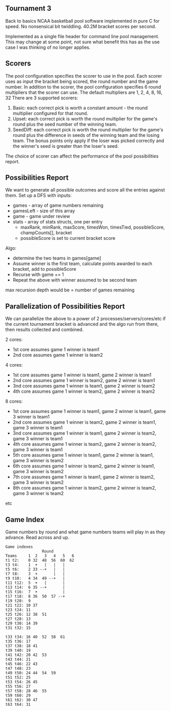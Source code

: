 Tournament 3
-------------
Back to basics NCAA basketball pool software implemented in pure C for speed.
No nonsensical bit twiddling.  40.2M bracket scores per second. 

Implemented as a single file header for command line pool management.
This may change at some point, not sure what benefit this has as
the use case I was thinking of no longer applies.

Scorers
-------
The pool configuration specifies the scorer to use in the pool.
Each scorer uses as input the bracket being scored, the round number
and the game number. In addition to the scorer, the pool configuration
specifies 6 round multipliers that the scorer can use. The default
multipliers are 1, 2, 4, 8, 16, 32
There are 3 supported scorers:

1. Basic: each correct pick is worth a constant amount - the
   round multiplier configured for that round.
1. Upset: each correct pick is worth the round multiplier
   for the game's round plus the seed number of the winning team.
1. SeedDiff: each correct pick is worth the round multiplier
   for the game's round plus the difference in seeds of the 
   winning team and the losing team. The bonus points only 
   apply if the loser was picked correctly and the winner's
   seed is greater than the loser's seed.

The choice of scorer can affect the performance of the pool
possibilities report.

Possibilities Report
---------------------
We want to generate all possible outcomes and score all the entries
against them. Set up a DFS with inputs:
* games - array of game numbers remaining
* gamesLeft - size of this array
* game - game under review
* stats - array of stats structs, one per entry
  * maxRank, minRank, maxScore, timesWon, timesTied, possibleScore, champCounts[], bracket
  * possibleScore is set to current bracket score

Algo:
* determine the two teams in games[game]
* Assume winner is the first team, calculate points awarded to each bracket, add
  to possibleScore
* Recurse with game += 1
* Repeat the above with winner assumed to be second team

max recursion depth would be = number of games remaining

Parallelization of Possibilities Report
---------------------------------------
We can parallelize the above to a power of 2 processes/servers/cores/etc if the
current tournament bracket is advanced and the algo run from there, then results
collected and combined.

2 cores:
  * 1st core assumes game 1 winner is team1
  * 2nd core assumes game 1 winner is team2

4 cores:
  * 1st core assumes game 1 winner is team1, game 2 winner is team1
  * 2nd core assumes game 1 winner is team2, game 2 winner is team1
  * 3nd core assumes game 1 winner is team1, game 2 winner is team2
  * 4th core assumes game 1 winner is team2, game 2 winner is team2

8 cores:
  * 1st core assumes game 1 winner is team1, game 2 winner is team1, game 3 winner is team1
  * 2nd core assumes game 1 winner is team2, game 2 winner is team1, game 3 winner is team1
  * 3nd core assumes game 1 winner is team1, game 2 winner is team2, game 3 winner is team1
  * 4th core assumes game 1 winner is team2, game 2 winner is team2, game 3 winner is team1
  * 5th core assumes game 1 winner is team1, game 2 winner is team1, game 3 winner is team2
  * 6th core assumes game 1 winner is team2, game 2 winner is team1, game 3 winner is team2
  * 7th core assumes game 1 winner is team1, game 2 winner is team2, game 3 winner is team2
  * 8th core assumes game 1 winner is team2, game 2 winner is team2, game 3 winner is team2

etc

Game Index
-----------
Game numbers by round and what game numbers teams will play in
as they advance. Read across and up.

    Game indexes
                    Round
    Teams     1  2   3   4   5   6
    t1 t2:    0 32  48  56  60  62
    t3 t4:    1  +   |   |   |
    t5 t6:    2 33 --+   |   |
    t7 t8:    3  +       |   |
    t9 t10:   4 34  49 --+   |
    t11 t12:  5  +   |       |
    t13 t14:  6 35 --+       |
    t15 t16:  7  +           |
    t17 t18:  8 36  50  57 --+
    t19 t20:  9
    t21 t22: 10 37
    t23 t24: 11
    t25 t26: 12 38  51
    t27 t28: 13 
    t29 t30: 14 39
    t31 t32: 15 

    t33 t34: 16 40  52  58  61
    t35 t36: 17
    t37 t38: 18 41
    t39 t40: 19
    t41 t42: 20 42  53
    t43 t44: 21
    t45 t46: 22 43
    t47 t48: 23
    t49 t50: 24 44  54  59
    t51 t52: 25
    t53 t54: 26 45
    t55 t56: 27
    t57 t58: 28 46  55
    t59 t60: 29
    t61 t62: 30 47
    t63 t64: 31
